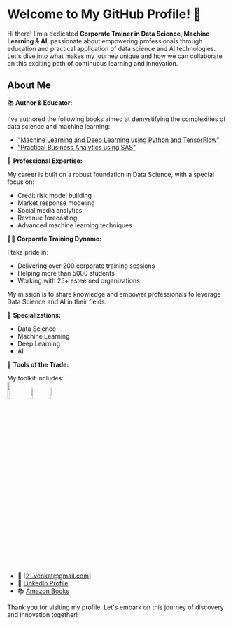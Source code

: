 # Welcome to My GitHub Profile! 🚀

Hi there! I'm a dedicated **Corporate Trainer in Data Science, Machine Learning & AI**, passionate about empowering professionals through education and practical application of data science and AI technologies. Let's dive into what makes my journey unique and how we can collaborate on this exciting path of continuous learning and innovation.

## About Me

📚 **Author & Educator:**

I've authored the following books aimed at demystifying the complexities of data science and machine learning:
- ["Machine Learning and Deep Learning using Python and TensorFlow"](https://www.amazon.in/Machine-Learning-Using-Python-Tensorflow/dp/1260462293)
- ["Practical Business Analytics using SAS"](https://www.amazon.in/Practical-Business-Analytics-Using-SAS/dp/1484200446)

🌟 **Professional Expertise:**

My career is built on a robust foundation in Data Science, with a special focus on:
- Credit risk model building
- Market response modeling
- Social media analytics
- Revenue forecasting
- Advanced machine learning techniques

👩‍🏫 **Corporate Training Dynamo:**

I take pride in:
- Delivering over 200 corporate training sessions
- Helping more than 5000 students
- Working with 25+ esteemed organizations

My mission is to share knowledge and empower professionals to leverage Data Science and AI in their fields.

💼 **Specializations:**

- Data Science
- Machine Learning
- Deep Learning
- AI

🔧 **Tools of the Trade:**

My toolkit includes:
<br />
<code><img width="10%" src="https://www.vectorlogo.zone/logos/python/python-ar21.svg"></code>
<code><img width="8%" src="https://www.vectorlogo.zone/logos/r-project/r-project-icon.svg"></code>
<code><img width="8%" src="https://www.vectorlogo.zone/logos/sas/sas-ar21.svg"></code>

<br />

- 📧 [21.venkat@gmail.com]
- 💼 [LinkedIn Profile](https://www.linkedin.com/in/venkata-reddy-konasani/)
- 📚 [Amazon Books](https://www.amazon.in/stores/author/B00O731Q9A?ingress=0&visitId=573d9732-82c6-4cb7-bae6-31c3b83a9283&ref_=dbs_a_mng_rwt_scns_share)

Thank you for visiting my profile. Let's embark on this journey of discovery and innovation together!

